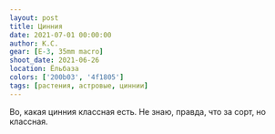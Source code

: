 ```yaml
---
layout: post
title: Цинния
date: 2021-07-01 00:00:00
author: К.С.
gear: [E-3, 35mm macro]
shoot_date: 2021-06-26
location: Ёльбаза
colors: ['200b03', '4f1805']
tags: [растения, астровые, циннии]
---
```

Во, какая цинния классная есть. Не знаю, правда, что за сорт, но классная.
